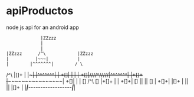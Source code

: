 # apiProductos
node js api for an android app

                 |ZZzzz
                 |
                 |
    |ZZzzz      /^\            |ZZzzz
    |          |~~~|           |
    |        |^^^^^^^|        / \
   /^\       |[]+    |       |~~~|
|^^^^^^^|    |    +[]|       |   |
|    +[]|/\/\/\/\^/\/\/\/\/|^^^^^^^|
|+[]+   |~~~~~~~~~~~~~~~~~~|    +[]|
|       |  []   /^\   []   |+[]+   |
|   +[]+|  []  || ||  []   |   +[]+|
|[]+    |      || ||       |[]+    |
|_______|------------------|_______|
